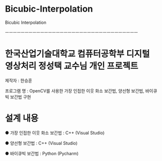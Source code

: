 # Bicubic-Interpolation
Bicubic Interpolation

ㅡㅡㅡㅡㅡㅡㅡㅡㅡㅡㅡㅡㅡㅡㅡㅡㅡㅡㅡㅡㅡㅡㅡㅡㅡㅡㅡㅡㅡㅡㅡㅡㅡㅡ

# 한국산업기술대학교 컴퓨터공학부 디지털 영상처리 정성택 교수님 개인 프로젝트

제작자 : 한승훈

프로그램 명 : OpenCV를 사용한 가장 인접한 이웃 화소 보간법, 양선형 보간법, 바이큐빅 보간법 구현

# 설계 내용

● 가장 인접한 이웃 화소 보간법 : C++ (Visual Studio)

● 양선형 보간법 : C++ (Visual Studio)

● 바이큐빅 보간법 : Python (Pycharm)
